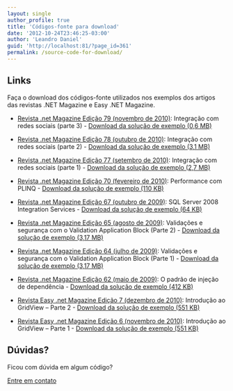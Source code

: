 ```yaml
---
layout: single
author_profile: true
title: 'Códigos-fonte para download'
date: '2012-10-24T23:46:25-03:00'
author: 'Leandro Daniel'
guid: 'http://localhost:81/?page_id=361'
permalink: /source-code-for-download/
---
```


## Links

 Faça o download dos códigos-fonte utilizados nos exemplos dos artigos das revistas .NET Magazine e Easy .NET Magazine.
 
 - [Revista .net Magazine Edição 79 (novembro de 2010)](https://www.devmedia.com.br/revista-net-magazine-edicao-79/18487): Integração com redes sociais (parte 3) - [Download da solução de exemplo (0,6 MB) ](/assets/artigos/NetMag.RedesSociais.Integracao.Solution.zip)

- [Revista .net Magazine Edição 78 (outubro de 2010)](https://www.devmedia.com.br/revista-net-magazine-edicao-78/18222): Integração com redes sociais (parte 2) - [Download da solução de exemplo (3,1 MB)](/assets/artigos/NetMag.RedesSociais.Solution.zip)

- [Revista .net Magazine Edição 77 (setembro de 2010)](https://www.devmedia.com.br/revista-net-magazine-edicao-77/18004): Integração com redes sociais (parte 1) - [Download da solução de exemplo (2,7 MB)](/assets/artigos/NetMag.RedesSociais.Exemplos.Solution.zip)

- [Revista .net Magazine Edição 70 (fevereiro de 2010)](https://www.devmedia.com.br/revista-net-magazine-edicao-70/15795): Performance com PLINQ - [Download da solução de exemplo (110 KB)](/assets/artigos/NetMag.PLINQ.Solution.zip)

- [Revista .net Magazine Edição 67 (outubro de 2009)](https://www.devmedia.com.br/revista-net-magazine-edicao-67/14692): SQL Server 2008 Integration Services - [Download da solução de exemplo (64 KB)](/assets/artigos/NetMag.SSIS.Solution.zip)

- [Revista .net Magazine Edição 65 (agosto de 2009)](https://www.devmedia.com.br/revista-net-magazine-edicao-65/13904): Validações e segurança com o Validation Application Block (Parte 2) - [Download da solução de exemplo (3,17 MB)](/assets/artigos/NetMag.VAB.Solution.zip)

- [Revista .net Magazine Edição 64 (julho de 2009)](https://www.devmedia.com.br/revista-net-magazine-edicao-64/13930): Validações e segurança com o Validation Application Block (Parte 1) - [Download da solução de exemplo (3,17 MB)](/assets/artigos/NetMag.VAB.Solution.zip)

- [Revista .net Magazine Edição 62 (maio de 2009)](https://www.devmedia.com.br/revista-net-magazine-edicao-62/13092): O padrão de injeção de dependência - [Download da solução de exemplo (412 KB)](/assets/artigos/NetMag.DI.Solution.zip)

- [Revista Easy .net Magazine Edição 7 (dezembro de 2010)](https://www.devmedia.com.br/revista-easy-net-magazine-edicao-7/18718): Introdução ao GridView – Parte 2 - [Download da solução de exemplo (551 KB)](/assets/artigos/NetMag.IntroGridView.Solution.zip)

- [Revista Easy .net Magazine Edição 6 (novembro de 2010)](https://www.devmedia.com.br/revista-easy-net-magazine-edicao-6/18473): Introdução ao GridView – Parte 1 - [Download da solução de exemplo (551 KB)](/assets/artigos/NetMag.IntroGridView.Solution.zip)

## Dúvidas?

Ficou com dúvida em algum código?

[Entre em contato](/contact/)